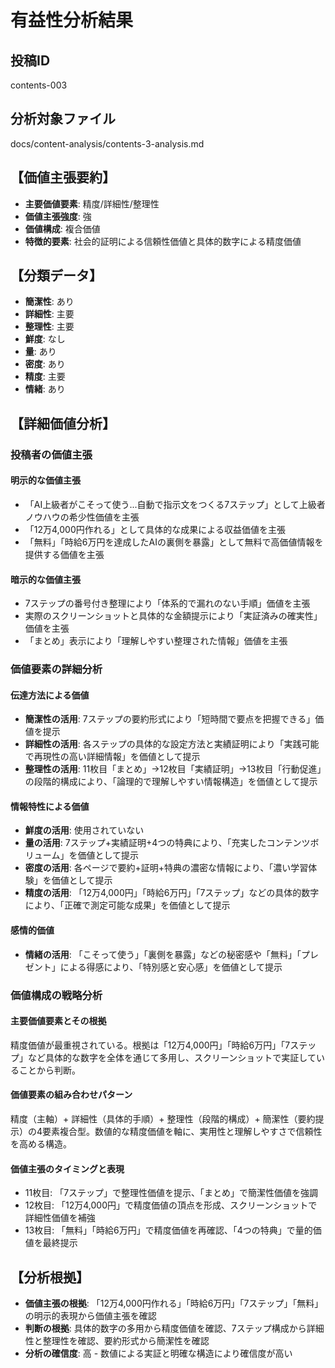 # 有益性分析結果

## 投稿ID
contents-003

## 分析対象ファイル
docs/content-analysis/contents-3-analysis.md

## 【価値主張要約】
- **主要価値要素**: 精度/詳細性/整理性
- **価値主張強度**: 強
- **価値構成**: 複合価値
- **特徴的要素**: 社会的証明による信頼性価値と具体的数字による精度価値

## 【分類データ】
- **簡潔性**: あり
- **詳細性**: 主要
- **整理性**: 主要
- **鮮度**: なし
- **量**: あり
- **密度**: あり
- **精度**: 主要
- **情緒**: あり

## 【詳細価値分析】

### 投稿者の価値主張

#### 明示的な価値主張
- 「AI上級者がこそって使う...自動で指示文をつくる7ステップ」として上級者ノウハウの希少性価値を主張
- 「12万4,000円作れる」として具体的な成果による収益価値を主張
- 「無料」「時給6万円を達成したAIの裏側を暴露」として無料で高価値情報を提供する価値を主張

#### 暗示的な価値主張
- 7ステップの番号付き整理により「体系的で漏れのない手順」価値を主張
- 実際のスクリーンショットと具体的な金額提示により「実証済みの確実性」価値を主張
- 「まとめ」表示により「理解しやすい整理された情報」価値を主張

### 価値要素の詳細分析

#### 伝達方法による価値
- **簡潔性の活用**: 7ステップの要約形式により「短時間で要点を把握できる」価値を提示
- **詳細性の活用**: 各ステップの具体的な設定方法と実績証明により「実践可能で再現性の高い詳細情報」を価値として提示
- **整理性の活用**: 11枚目「まとめ」→12枚目「実績証明」→13枚目「行動促進」の段階的構成により、「論理的で理解しやすい情報構造」を価値として提示

#### 情報特性による価値
- **鮮度の活用**: 使用されていない
- **量の活用**: 7ステップ+実績証明+4つの特典により、「充実したコンテンツボリューム」を価値として提示
- **密度の活用**: 各ページで要約+証明+特典の濃密な情報により、「濃い学習体験」を価値として提示
- **精度の活用**: 「12万4,000円」「時給6万円」「7ステップ」などの具体的数字により、「正確で測定可能な成果」を価値として提示

#### 感情的価値
- **情緒の活用**: 「こそって使う」「裏側を暴露」などの秘密感や「無料」「プレゼント」による得感により、「特別感と安心感」を価値として提示

### 価値構成の戦略分析

#### 主要価値要素とその根拠
精度価値が最重視されている。根拠は「12万4,000円」「時給6万円」「7ステップ」など具体的な数字を全体を通じて多用し、スクリーンショットで実証していることから判断。

#### 価値要素の組み合わせパターン
精度（主軸）+ 詳細性（具体的手順）+ 整理性（段階的構成）+ 簡潔性（要約提示）の4要素複合型。数値的な精度価値を軸に、実用性と理解しやすさで信頼性を高める構造。

#### 価値主張のタイミングと表現
- 11枚目: 「7ステップ」で整理性価値を提示、「まとめ」で簡潔性価値を強調
- 12枚目: 「12万4,000円」で精度価値の頂点を形成、スクリーンショットで詳細性価値を補強
- 13枚目: 「無料」「時給6万円」で精度価値を再確認、「4つの特典」で量的価値を最終提示

## 【分析根拠】
- **価値主張の根拠**: 「12万4,000円作れる」「時給6万円」「7ステップ」「無料」の明示的表現から価値主張を確認
- **判断の根拠**: 具体的数字の多用から精度価値を確認、7ステップ構成から詳細性と整理性を確認、要約形式から簡潔性を確認
- **分析の確信度**: 高 - 数値による実証と明確な構造により確信度が高い